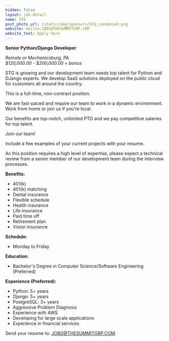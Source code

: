 ```yaml
---
hidden: false
layout: job-detail
name: STG
post_photo_url: /static/img/sponsors/STG_condensed.png
website: mailto:JOBS@THESUMMITGRP.COM
website_text: Apply here
---
```


**Senior Python/Django Developer**

*Remote or Mechanicsburg, PA*
<br />
*$120,000.00 - $200,000.00 + bonus*

STG is growing and our development team needs top talent for Python and DJango experts. We develop SaaS solutions deployed on the public cloud for customers all around the country.

This is a full-time, non-contract position.

We are fast-paced and require our team to work in a dynamic environment. Work from home or join us if you're local.

Our benefits are top-notch, unlimited PTO and we pay competitive salaries for top talent.

Join our team!

Include a few examples of your current projects with your resume.

As this position requires a high level of expertise, please expect a technical review from a senior member of our development team during the interview processes.

**Benefits:**

- 401(k)
- 401(k) matching
- Dental insurance
- Flexible schedule
- Health insurance
- Life insurance
- Paid time off
- Retirement plan
- Vision insurance

**Schedule:**

- Monday to Friday

**Education:**
- Bachelor's Degree in Computer Science/Software Engineering (Preferred)

**Experience (Preferred):**
- Python: 5+ years
- Django: 5+ years
- PostgreSQL: 3+ years
- Aggressive Problem Diagnosis
- Experience with AWS
- Developing for large scale applications
- Experience in financial services

Send your resume to: <a href="mailto:JOBS@THESUMMITGRP.COM">JOBS@THESUMMITGRP.COM</a>.
